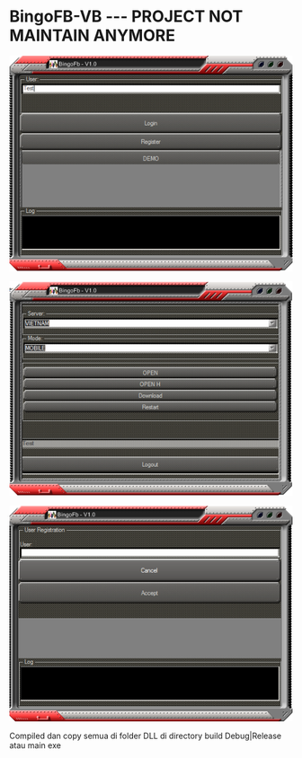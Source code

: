 # BingoFB-VB --- PROJECT NOT MAINTAIN ANYMORE

 ![Screenshoot](https://github.com/adhitya1978/BingoFB-VB/blob/master/Snapshhot/login.png)
 
 
 ![Screenshoot](https://github.com/adhitya1978/BingoFB-VB/blob/master/Snapshhot/Logged.png)
 
 
 ![Screenshoot](https://github.com/adhitya1978/BingoFB-VB/blob/master/Snapshhot/Register.png)
 
 
 Compiled dan copy semua di folder DLL di directory build Debug|Release atau main exe
